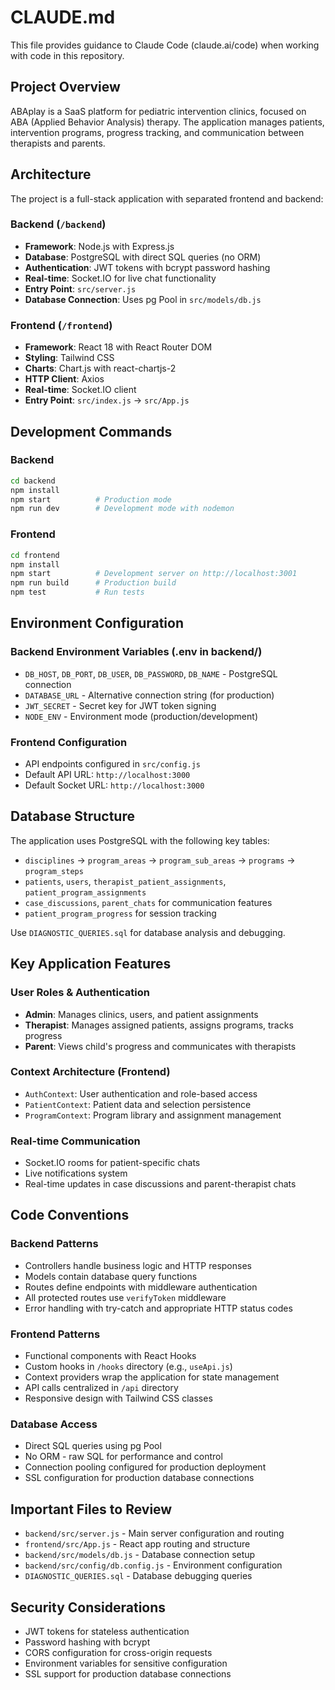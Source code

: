 # CLAUDE.md

This file provides guidance to Claude Code (claude.ai/code) when working with code in this repository.

## Project Overview

ABAplay is a SaaS platform for pediatric intervention clinics, focused on ABA (Applied Behavior Analysis) therapy. The application manages patients, intervention programs, progress tracking, and communication between therapists and parents.

## Architecture

The project is a full-stack application with separated frontend and backend:

### Backend (`/backend`)
- **Framework**: Node.js with Express.js
- **Database**: PostgreSQL with direct SQL queries (no ORM)
- **Authentication**: JWT tokens with bcrypt password hashing
- **Real-time**: Socket.IO for live chat functionality
- **Entry Point**: `src/server.js`
- **Database Connection**: Uses pg Pool in `src/models/db.js`

### Frontend (`/frontend`)
- **Framework**: React 18 with React Router DOM
- **Styling**: Tailwind CSS
- **Charts**: Chart.js with react-chartjs-2
- **HTTP Client**: Axios
- **Real-time**: Socket.IO client
- **Entry Point**: `src/index.js` → `src/App.js`

## Development Commands

### Backend
```bash
cd backend
npm install
npm start          # Production mode
npm run dev        # Development mode with nodemon
```

### Frontend
```bash
cd frontend
npm install
npm start          # Development server on http://localhost:3001
npm run build      # Production build
npm test           # Run tests
```

## Environment Configuration

### Backend Environment Variables (.env in backend/)
- `DB_HOST`, `DB_PORT`, `DB_USER`, `DB_PASSWORD`, `DB_NAME` - PostgreSQL connection
- `DATABASE_URL` - Alternative connection string (for production)
- `JWT_SECRET` - Secret key for JWT token signing
- `NODE_ENV` - Environment mode (production/development)

### Frontend Configuration
- API endpoints configured in `src/config.js`
- Default API URL: `http://localhost:3000`
- Default Socket URL: `http://localhost:3000`

## Database Structure

The application uses PostgreSQL with the following key tables:
- `disciplines` → `program_areas` → `program_sub_areas` → `programs` → `program_steps`
- `patients`, `users`, `therapist_patient_assignments`, `patient_program_assignments`
- `case_discussions`, `parent_chats` for communication features
- `patient_program_progress` for session tracking

Use `DIAGNOSTIC_QUERIES.sql` for database analysis and debugging.

## Key Application Features

### User Roles & Authentication
- **Admin**: Manages clinics, users, and patient assignments
- **Therapist**: Manages assigned patients, assigns programs, tracks progress
- **Parent**: Views child's progress and communicates with therapists

### Context Architecture (Frontend)
- `AuthContext`: User authentication and role-based access
- `PatientContext`: Patient data and selection persistence
- `ProgramContext`: Program library and assignment management

### Real-time Communication
- Socket.IO rooms for patient-specific chats
- Live notifications system
- Real-time updates in case discussions and parent-therapist chats

## Code Conventions

### Backend Patterns
- Controllers handle business logic and HTTP responses
- Models contain database query functions
- Routes define endpoints with middleware authentication
- All protected routes use `verifyToken` middleware
- Error handling with try-catch and appropriate HTTP status codes

### Frontend Patterns
- Functional components with React Hooks
- Custom hooks in `/hooks` directory (e.g., `useApi.js`)
- Context providers wrap the application for state management
- API calls centralized in `/api` directory
- Responsive design with Tailwind CSS classes

### Database Access
- Direct SQL queries using pg Pool
- No ORM - raw SQL for performance and control
- Connection pooling configured for production deployment
- SSL configuration for production database connections

## Important Files to Review

- `backend/src/server.js` - Main server configuration and routing
- `frontend/src/App.js` - React app routing and structure  
- `backend/src/models/db.js` - Database connection setup
- `backend/src/config/db.config.js` - Environment configuration
- `DIAGNOSTIC_QUERIES.sql` - Database debugging queries

## Security Considerations

- JWT tokens for stateless authentication
- Password hashing with bcrypt
- CORS configuration for cross-origin requests
- Environment variables for sensitive configuration
- SSL support for production database connections